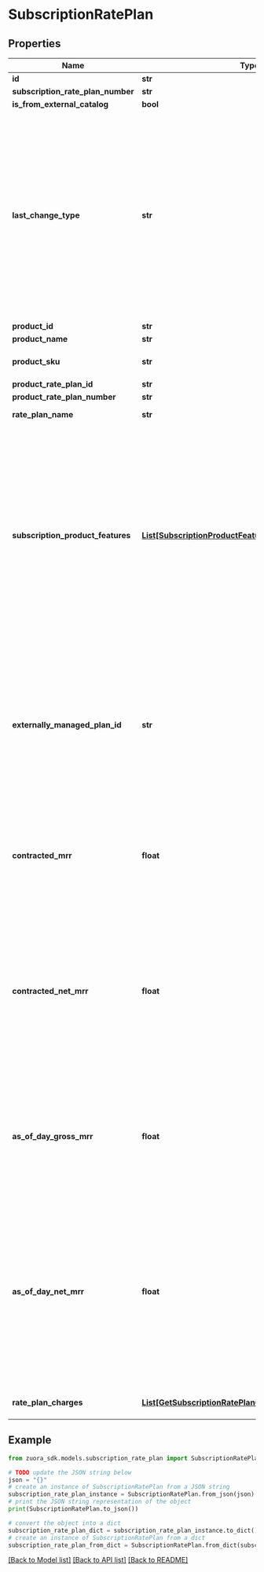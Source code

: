 # SubscriptionRatePlan


## Properties

Name | Type | Description | Notes
------------ | ------------- | ------------- | -------------
**id** | **str** | Rate plan ID.  | [optional] 
**subscription_rate_plan_number** | **str** |  | [optional] 
**is_from_external_catalog** | **bool** |  | [optional] 
**last_change_type** | **str** | The last amendment on the rate plan.    **Note:** If a subscription is created through an order, this field is only available if multiple orders are created on the subscription.   Possible Values:   * &#x60;Add&#x60;   * &#x60;Update&#x60;   * &#x60;Remove&#x60;  | [optional] 
**product_id** | **str** |  | [optional] 
**product_name** | **str** |  | [optional] 
**product_sku** | **str** | The unique SKU for the product. | [optional] 
**product_rate_plan_id** | **str** |  | [optional] 
**product_rate_plan_number** | **str** |  | [optional] 
**rate_plan_name** | **str** | Name of the rate plan. | [optional] 
**subscription_product_features** | [**List[SubscriptionProductFeature]**](SubscriptionProductFeature.md) | Container for one or more features.   Only available when the following settings are enabled:  * The Entitlements feature in your tenant.  * The Enable Feature Specification in Product and Subscriptions setting in Zuora Billing Settings | [optional] 
**externally_managed_plan_id** | **str** | Indicates the unique identifier for the rate plan purchased on a third-party store. This field is used to represent a subscription rate plan created through third-party stores.  | [optional] 
**contracted_mrr** | **float** | Monthly recurring revenue of the subscription rate plan exclusive of all the discounts applicable.  | [optional] 
**contracted_net_mrr** | **float** | Monthly recurring revenue of the subscription rate plan inclusive of all the discounts applicable, including the fixed-amount discounts and percentage discounts.  | [optional] 
**as_of_day_gross_mrr** | **float** | Monthly recurring revenue of the subscription rate plan exclusive of any discounts applicable as of specified day.  | [optional] 
**as_of_day_net_mrr** | **float** | Monthly recurring revenue of the subscription rate plan inclusive of all the discounts applicable, including the fixed-amount discounts and percentage discounts as of specified day.  | [optional] 
**rate_plan_charges** | [**List[GetSubscriptionRatePlanChargesWithAllSegments]**](GetSubscriptionRatePlanChargesWithAllSegments.md) | Container for one or more charges. | [optional] 

## Example

```python
from zuora_sdk.models.subscription_rate_plan import SubscriptionRatePlan

# TODO update the JSON string below
json = "{}"
# create an instance of SubscriptionRatePlan from a JSON string
subscription_rate_plan_instance = SubscriptionRatePlan.from_json(json)
# print the JSON string representation of the object
print(SubscriptionRatePlan.to_json())

# convert the object into a dict
subscription_rate_plan_dict = subscription_rate_plan_instance.to_dict()
# create an instance of SubscriptionRatePlan from a dict
subscription_rate_plan_from_dict = SubscriptionRatePlan.from_dict(subscription_rate_plan_dict)
```
[[Back to Model list]](../README.md#documentation-for-models) [[Back to API list]](../README.md#documentation-for-api-endpoints) [[Back to README]](../README.md)


